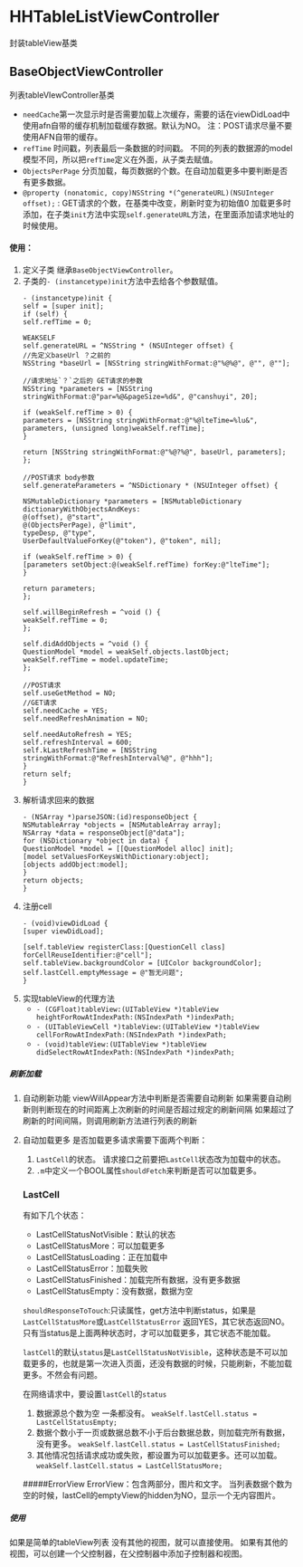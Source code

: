 # HHTableListViewController
封装tableView基类

## BaseObjectViewController
列表tableVIewController基类
- `needCache`第一次显示时是否需要加载上次缓存，需要的话在viewDidLoad中使用afn自带的缓存机制加载缓存数据。默认为NO。
    注：POST请求尽量不要使用AFN自带的缓存。
- `refTime` 时间戳，列表最后一条数据的时间戳。
不同的列表的数据源的model模型不同，所以把`refTime`定义在外面，从子类去赋值。
- `ObjectsPerPage` 分页加载，每页数据的个数。在自动加载更多中要判断是否有更多数据。
- `@property (nonatomic, copy)NSString *(^generateURL)(NSUInteger offset);` : GET请求的个数，在基类中改变，刷新时变为初始值0 加载更多时添加，在子类`init`方法中实现`self.generateURL`方法，在里面添加请求地址的时候使用。

#### 使用：
1. 定义子类 继承`BaseObjectViewController`。
2. 子类的`- (instancetype)init`方法中去给各个参数赋值。
    ```
    - (instancetype)init {
    self = [super init];
    if (self) {
    self.refTime = 0;
    
    WEAKSELF
    self.generateURL = ^NSString * (NSUInteger offset) {
    //先定义baseUrl ？之前的
    NSString *baseUrl = [NSString stringWithFormat:@"%@%@", @"", @""];
    
    //请求地址`？`之后的 GET请求的参数
    NSString *parameters = [NSString stringWithFormat:@"par=%@&pageSize=%d&", @"canshuyi", 20];
    
    if (weakSelf.refTime > 0) {
    parameters = [NSString stringWithFormat:@"%@lteTime=%lu&", parameters, (unsigned long)weakSelf.refTime];
    }
    
    return [NSString stringWithFormat:@"%@?%@", baseUrl, parameters];
    };
    
    //POST请求 body参数
    self.generateParameters = ^NSDictionary * (NSUInteger offset) {

    NSMutableDictionary *parameters = [NSMutableDictionary dictionaryWithObjectsAndKeys:
    @(offset), @"start",
    @(ObjectsPerPage), @"limit",
    typeDesp, @"type",
    UserDefaultValueForKey(@"token"), @"token", nil];
    
    if (weakSelf.refTime > 0) {
    [parameters setObject:@(weakSelf.refTime) forKey:@"lteTime"];
    }
    
    return parameters;
    };
    
    self.willBeginRefresh = ^void () {
    weakSelf.refTime = 0;
    };
    
    self.didAddObjects = ^void () {
    QuestionModel *model = weakSelf.objects.lastObject;
    weakSelf.refTime = model.updateTime;
    };
    
    //POST请求
    self.useGetMethod = NO;
    //GET请求
    self.needCache = YES;
    self.needRefreshAnimation = NO;
    
    self.needAutoRefresh = YES;
    self.refreshInterval = 600;
    self.kLastRefreshTime = [NSString stringWithFormat:@"RefreshInterval%@", @"hhh"];
    }
    return self;
    }
    ```
3. 解析请求回来的数据
    ```
    - (NSArray *)parseJSON:(id)responseObject {
    NSMutableArray *objects = [NSMutableArray array];
    NSArray *data = responseObject[@"data"];
    for (NSDictionary *object in data) {
    QuestionModel *model = [[QuestionModel alloc] init];
    [model setValuesForKeysWithDictionary:object];
    [objects addObject:model];
    }
    return objects;
    }
    ```
4. 注册cell
    ```
    - (void)viewDidLoad {
    [super viewDidLoad];
    
    [self.tableView registerClass:[QuestionCell class] forCellReuseIdentifier:@"cell"];
    self.tableView.backgroundColor = [UIColor backgroundColor];
    self.lastCell.emptyMessage = @"暂无问题";
    }
    ```
5. 实现tableView的代理方法
    - `- (CGFloat)tableView:(UITableView *)tableView heightForRowAtIndexPath:(NSIndexPath *)indexPath;`
    -  `- (UITableViewCell *)tableView:(UITableView *)tableView cellForRowAtIndexPath:(NSIndexPath *)indexPath;`
    -  `- (void)tableView:(UITableView *)tableView didSelectRowAtIndexPath:(NSIndexPath *)indexPath;`
    
#####   刷新加载
1. 自动刷新功能
    viewWillAppear方法中判断是否需要自动刷新
    如果需要自动刷新则判断现在的时间距离上次刷新的时间是否超过规定的刷新间隔
    如果超过了刷新的时间间隔，则调用刷新方法进行列表的刷新
2. 自动加载更多
    是否加载更多请求需要下面两个判断：
    1. `LastCell`的状态。
        请求接口之前要把`LastCell`状态改为加载中的状态。
    2. `.m`中定义一个BOOL属性`shouldFetch`来判断是否可以加载更多。
    
    ### LastCell
    有如下几个状态：
    - LastCellStatusNotVisible：默认的状态
    - LastCellStatusMore：可以加载更多
    - LastCellStatusLoading：正在加载中
    - LastCellStatusError：加载失败
    - LastCellStatusFinished：加载完所有数据，没有更多数据
    - LastCellStatusEmpty：没有数据，数据为空

    `shouldResponseToTouch`:只读属性，get方法中判断status，如果是`LastCellStatusMore`或`LastCellStatusError` 返回YES，其它状态返回NO。
    只有当status是上面两种状态时，才可以加载更多，其它状态不能加载。
    
    `lastCell`的默认`status`是`LastCellStatusNotVisible`，这种状态是不可以加载更多的，也就是第一次进入页面，还没有数据的时候，只能刷新，不能加载更多。不然会有问题。
    
    在网络请求中，要设置`lastCell`的`status`
    1. 数据源总个数为空 一条都没有。
    `weakSelf.lastCell.status = LastCellStatusEmpty;`
    2. 数据个数小于一页或数据总数不小于后台数据总数，则加载完所有数据，没有更多。
    `weakSelf.lastCell.status = LastCellStatusFinished;`
    3. 其他情况包括请求成功或失败，都设置为可以加载更多。还可以加载。
    `weakSelf.lastCell.status = LastCellStatusMore;`
    
    #####ErrorView
    ErrorView：包含两部分，图片和文字。
    当列表数据个数为空的时候，lastCell的emptyView的hidden为NO，显示一个无内容图片。

#####   使用
如果是简单的tableView列表 没有其他的视图，就可以直接使用。
如果有其他的视图，可以创建一个父控制器，在父控制器中添加子控制器和视图。
